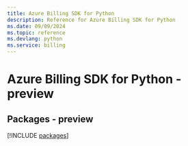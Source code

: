 ```yaml
---
title: Azure Billing SDK for Python
description: Reference for Azure Billing SDK for Python
ms.date: 09/09/2024
ms.topic: reference
ms.devlang: python
ms.service: billing
---
```

# Azure Billing SDK for Python - preview
## Packages - preview
[!INCLUDE [packages](billing-index.md)]